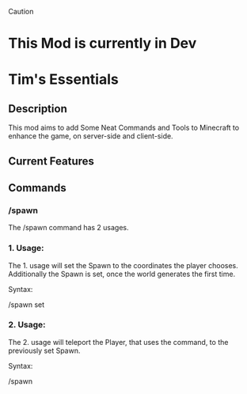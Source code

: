 > [!CAUTION]
> # This Mod is currently in Dev

# Tim's Essentials

## Description

This mod aims to add Some Neat Commands and Tools to Minecraft to enhance the game,
on server-side and client-side.

## Current Features

## Commands

### /spawn

The /spawn command has 2 usages.

###    1. Usage:

The 1. usage will set the Spawn to the coordinates the player chooses. 
Additionally the Spawn is set, once the world generates the first time.

Syntax:

/spawn set <x> <y> <z>

###    2. Usage:

The 2. usage will teleport the Player, 
that uses the command, to the previously set Spawn.

Syntax:

/spawn
